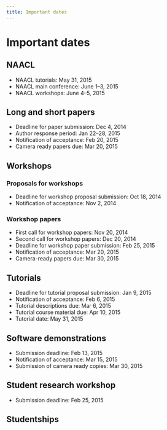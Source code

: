 ```yaml
---
title: Important dates
---
```


# Important dates

## NAACL

- NAACL tutorials: May 31, 2015
- NAACL main conference: June 1–3, 2015
- NAACL workshops: June 4–5, 2015

## Long and short papers

- Deadline for paper submission: Dec 4, 2014
- Author response period: Jan 22–28, 2015
- Notification of acceptance: Feb 20, 2015
- Camera ready papers due: Mar 20, 2015

## Workshops

### Proposals for workshops

- Deadline for workshop proposal submission: Oct 18, 2014
- Notification of acceptance: Nov 2, 2014

### Workshop papers

- First call for workshop papers: Nov 20, 2014
- Second call for workshop papers: Dec 20, 2014
- Deadline for workshop paper submission: Feb 25, 2015
- Notification of acceptance: Mar 20, 2015
- Camera-ready papers due: Mar 30, 2015

## Tutorials

- Deadline for tutorial proposal submission: Jan 9, 2015
- Notification of acceptance: Feb 6, 2015
- Tutorial descriptions due: Mar 6, 2015
- Tutorial course material due: Apr 10, 2015
- Tutorial date: May 31, 2015

## Software demonstrations

- Submission deadline: Feb 13, 2015
- Notification of acceptance: Mar 15, 2015
- Submission of camera ready copies: Mar 30, 2015

## Student research workshop

- Submission deadline: Feb 25, 2015

## Studentships
